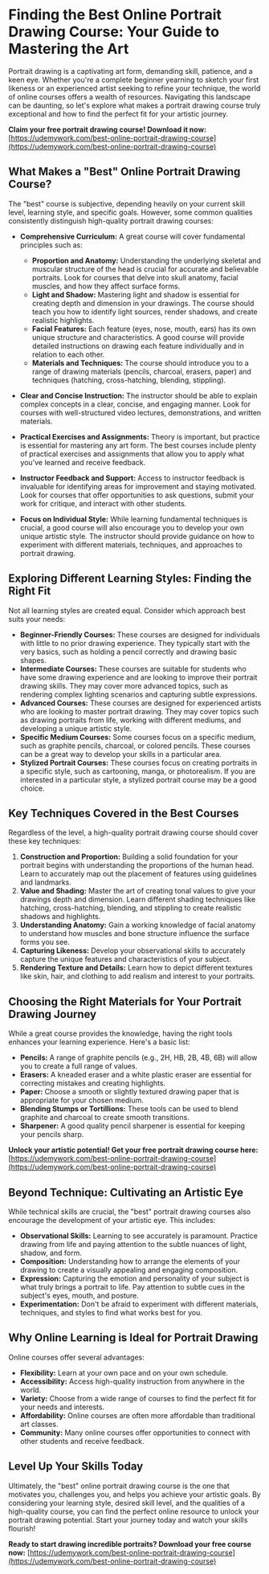 # Finding the Best Online Portrait Drawing Course: Your Guide to Mastering the Art

Portrait drawing is a captivating art form, demanding skill, patience, and a keen eye. Whether you're a complete beginner yearning to sketch your first likeness or an experienced artist seeking to refine your technique, the world of online courses offers a wealth of resources. Navigating this landscape can be daunting, so let's explore what makes a portrait drawing course truly exceptional and how to find the perfect fit for your artistic journey.

**Claim your free portrait drawing course! Download it now:** [https://udemywork.com/best-online-portrait-drawing-course](https://udemywork.com/best-online-portrait-drawing-course)

## What Makes a "Best" Online Portrait Drawing Course?

The "best" course is subjective, depending heavily on your current skill level, learning style, and specific goals. However, some common qualities consistently distinguish high-quality portrait drawing courses:

*   **Comprehensive Curriculum:** A great course will cover fundamental principles such as:

    *   **Proportion and Anatomy:** Understanding the underlying skeletal and muscular structure of the head is crucial for accurate and believable portraits. Look for courses that delve into skull anatomy, facial muscles, and how they affect surface forms.
    *   **Light and Shadow:** Mastering light and shadow is essential for creating depth and dimension in your drawings. The course should teach you how to identify light sources, render shadows, and create realistic highlights.
    *   **Facial Features:** Each feature (eyes, nose, mouth, ears) has its own unique structure and characteristics. A good course will provide detailed instructions on drawing each feature individually and in relation to each other.
    *   **Materials and Techniques:** The course should introduce you to a range of drawing materials (pencils, charcoal, erasers, paper) and techniques (hatching, cross-hatching, blending, stippling).
*   **Clear and Concise Instruction:** The instructor should be able to explain complex concepts in a clear, concise, and engaging manner. Look for courses with well-structured video lectures, demonstrations, and written materials.
*   **Practical Exercises and Assignments:** Theory is important, but practice is essential for mastering any art form. The best courses include plenty of practical exercises and assignments that allow you to apply what you've learned and receive feedback.
*   **Instructor Feedback and Support:** Access to instructor feedback is invaluable for identifying areas for improvement and staying motivated. Look for courses that offer opportunities to ask questions, submit your work for critique, and interact with other students.
*   **Focus on Individual Style:** While learning fundamental techniques is crucial, a good course will also encourage you to develop your own unique artistic style. The instructor should provide guidance on how to experiment with different materials, techniques, and approaches to portrait drawing.

## Exploring Different Learning Styles: Finding the Right Fit

Not all learning styles are created equal. Consider which approach best suits your needs:

*   **Beginner-Friendly Courses:** These courses are designed for individuals with little to no prior drawing experience. They typically start with the very basics, such as holding a pencil correctly and drawing basic shapes.
*   **Intermediate Courses:** These courses are suitable for students who have some drawing experience and are looking to improve their portrait drawing skills. They may cover more advanced topics, such as rendering complex lighting scenarios and capturing subtle expressions.
*   **Advanced Courses:** These courses are designed for experienced artists who are looking to master portrait drawing. They may cover topics such as drawing portraits from life, working with different mediums, and developing a unique artistic style.
*   **Specific Medium Courses:** Some courses focus on a specific medium, such as graphite pencils, charcoal, or colored pencils. These courses can be a great way to develop your skills in a particular area.
*   **Stylized Portrait Courses:** These courses focus on creating portraits in a specific style, such as cartooning, manga, or photorealism. If you are interested in a particular style, a stylized portrait course may be a good choice.

## Key Techniques Covered in the Best Courses

Regardless of the level, a high-quality portrait drawing course should cover these key techniques:

1.  **Construction and Proportion:** Building a solid foundation for your portrait begins with understanding the proportions of the human head. Learn to accurately map out the placement of features using guidelines and landmarks.
2.  **Value and Shading:** Master the art of creating tonal values to give your drawings depth and dimension. Learn different shading techniques like hatching, cross-hatching, blending, and stippling to create realistic shadows and highlights.
3.  **Understanding Anatomy:** Gain a working knowledge of facial anatomy to understand how muscles and bone structure influence the surface forms you see.
4.  **Capturing Likeness:** Develop your observational skills to accurately capture the unique features and characteristics of your subject.
5.  **Rendering Texture and Details:** Learn how to depict different textures like skin, hair, and clothing to add realism and interest to your portraits.

## Choosing the Right Materials for Your Portrait Drawing Journey

While a great course provides the knowledge, having the right tools enhances your learning experience. Here's a basic list:

*   **Pencils:** A range of graphite pencils (e.g., 2H, HB, 2B, 4B, 6B) will allow you to create a full range of values.
*   **Erasers:** A kneaded eraser and a white plastic eraser are essential for correcting mistakes and creating highlights.
*   **Paper:** Choose a smooth or slightly textured drawing paper that is appropriate for your chosen medium.
*   **Blending Stumps or Tortillions:** These tools can be used to blend graphite and charcoal to create smooth transitions.
*   **Sharpener:** A good quality pencil sharpener is essential for keeping your pencils sharp.

**Unlock your artistic potential! Get your free portrait drawing course here:** [https://udemywork.com/best-online-portrait-drawing-course](https://udemywork.com/best-online-portrait-drawing-course)

## Beyond Technique: Cultivating an Artistic Eye

While technical skills are crucial, the "best" portrait drawing courses also encourage the development of your artistic eye. This includes:

*   **Observational Skills:** Learning to see accurately is paramount. Practice drawing from life and paying attention to the subtle nuances of light, shadow, and form.
*   **Composition:** Understanding how to arrange the elements of your drawing to create a visually appealing and engaging composition.
*   **Expression:** Capturing the emotion and personality of your subject is what truly brings a portrait to life. Pay attention to subtle cues in the subject's eyes, mouth, and posture.
*   **Experimentation:** Don't be afraid to experiment with different materials, techniques, and styles to find what works best for you.

## Why Online Learning is Ideal for Portrait Drawing

Online courses offer several advantages:

*   **Flexibility:** Learn at your own pace and on your own schedule.
*   **Accessibility:** Access high-quality instruction from anywhere in the world.
*   **Variety:** Choose from a wide range of courses to find the perfect fit for your needs and interests.
*   **Affordability:** Online courses are often more affordable than traditional art classes.
*   **Community:** Many online courses offer opportunities to connect with other students and receive feedback.

## Level Up Your Skills Today

Ultimately, the "best" online portrait drawing course is the one that motivates you, challenges you, and helps you achieve your artistic goals. By considering your learning style, desired skill level, and the qualities of a high-quality course, you can find the perfect online resource to unlock your portrait drawing potential. Start your journey today and watch your skills flourish!

**Ready to start drawing incredible portraits? Download your free course now:** [https://udemywork.com/best-online-portrait-drawing-course](https://udemywork.com/best-online-portrait-drawing-course)
